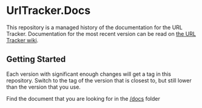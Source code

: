 # UrlTracker.Docs
This repository is a managed history of the documentation for the URL Tracker. Documentation for the most recent version can be read on [the URL Tracker wiki](https://github.com/Infocaster/UrlTracker/wiki).

## Getting Started
Each version with significant enough changes will get a tag in this repository. Switch to the tag of the version that is closest to, but still lower than the version that you use.

Find the document that you are looking for in the [/docs](./docs/Home.md) folder
